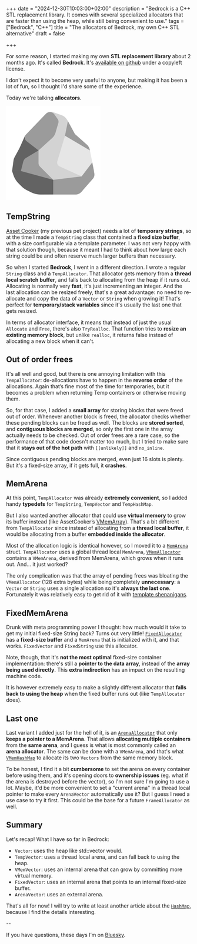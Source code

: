 +++
date = "2024-12-30T10:03:00+02:00"
description = "Bedrock is a C++ STL replacement library. It comes with several specialized allocators that are faster than using the heap, while still being convenient to use."
tags = ["Bedrock", "C++"]
title = "The allocators of Bedrock, my own C++ STL alternative"
draft = false

+++

For some reason, I started making my own **STL replacement library** about 2 months ago. It's called **Bedrock**. It's [available on github](https://github.com/jlaumon/Bedrock) under a copyleft license.

I don't expect it to become very useful to anyone, but making it has been a lot of fun, so I thought I'd share some of the experience. 

Today we're talking **allocators**. 

![Bedrock](images/Microsoft-Fluentui-Emoji-Flat-Rock-Flat.256.png)

<!--more-->

## TempString 

[Asset Cooker](post/asset-cooker-1/) (my previous pet project) needs a lot of **temporary strings**, so at the time I made a `TempString` class that contained a **fixed size buffer**, with a size configurable via a template parameter. I was not very happy with that solution though, because it meant I had to think about how large each string could be and often reserve much larger buffers than necessary. 

So when I started **Bedrock**, I went in a different direction. I wrote a regular `String` class and a `TempAllocator`. That allocator gets memory from a **thread local scratch buffer**, and falls back to allocating from the heap if it runs out. Allocating is normally very **fast**, it's just incrementing an integer. And the last allocation can be resized freely, that's a great advantage: no need to re-allocate and copy the data of a `Vector` or `String` when growing it! That's perfect for **temporary/stack variables** since it's usually the last one that gets resized. 

In terms of allocator interface, it means that instead of just the usual `Allocate` and `Free`, there's also `TryRealloc`. That function tries to **resize an existing memory block**, but unlike `realloc`, it returns false instead of allocating a new block when it can't.

## Out of order frees

It's all well and good, but there is one annoying limitation with this `TempAllocator`: de-allocations have to happen in the **reverse order** of the allocations. Again that’s fine most of the time for temporaries, but it becomes a problem when returning Temp containers or otherwise moving them.

So, for that case, I added a **small array** for storing blocks that were freed out of order. Whenever another block is freed, the allocator checks whether these pending blocks can be freed as well. The blocks are **stored sorted**, and **contiguous blocks are merged**, so only the first one in the array actually needs to be checked. Out of order frees are a rare case, so the performance of that code doesn't matter too much, but I tried to make sure that it **stays out of the hot path** with `[[unlikely]]` and `no_inline`. 

Since contiguous pending blocks are merged, even just 16 slots is plenty. But it's a fixed-size array, if it gets full, it **crashes**.  

## MemArena

At this point, `TempAllocator` was already **extremely convenient**, so I added handy **typedefs** for `TempString`, `TempVector` and `TempHashMap`. 

But I also wanted another allocator that could use **virtual memory** to grow its buffer instead (like AssetCooker’s [VMemArray](post/asset-cooker-1/)). That's a bit different from `TempAllocator` since instead of allocating from a **thread local buffer**, it would be allocating from a buffer **embedded inside the allocator**. 

Most of the allocation logic is identical however, so I moved it to a [`MemArena`](https://github.com/jlaumon/Bedrock/blob/db1402b4bdbaa68e9f1f6959c4469e665f0dc943/Bedrock/MemoryArena.h#L44) struct. `TempAllocator` uses a global thread local `MemArena`, [`VMemAllocator`](https://github.com/jlaumon/Bedrock/blob/db1402b4bdbaa68e9f1f6959c4469e665f0dc943/Bedrock/MemoryArena.h#L207) contains a `VMemArena`, derived from MemArena, which grows when it runs out. And… it just worked?

The only complication was that the array of pending frees was bloating the `VMemAllocator` (128 extra bytes) while being completely **unnecessary**: a `Vector` or `String` uses a single allocation so it's **always the last one**. Fortunately it was relatively easy to get rid of it with [template shenanigans](https://github.com/jlaumon/Bedrock/blob/db1402b4bdbaa68e9f1f6959c4469e665f0dc943/Bedrock/MemoryArena.h#L28).

## FixedMemArena

Drunk with meta programming power I thought: how much would it take to get my initial fixed-size String back? Turns out very little! [`FixedAllocator`](https://github.com/jlaumon/Bedrock/blob/db1402b4bdbaa68e9f1f6959c4469e665f0dc943/Bedrock/Allocator.h#L91) has a **fixed-size buffer** and a `MemArena` that is initialized with it, and that works. `FixedVector` and `FixedString` use this allocator. 

Note, though, that it's **not the most optimal** fixed-size container implementation: there's still a **pointer to the data array**, instead of the **array being used directly**. This **extra indirection** has an impact on the resulting machine code. 

It is however extremely easy to make a slightly different allocator that **falls back to using the heap** when the fixed buffer runs out (like `TempAllocator` does).

## Last one

Last variant I added just for the hell of it, is an [`ArenaAllocator`](https://github.com/jlaumon/Bedrock/blob/db1402b4bdbaa68e9f1f6959c4469e665f0dc943/Bedrock/Allocator.h#L38) that only **keeps a pointer to a MemArena**. That allows **allocating multiple containers** from the **same arena**, and I guess is what is most commonly called an **arena allocator**. The same can be done with a `VMemArena`, and that's what [`VMemHashMap`](https://github.com/jlaumon/Bedrock/blob/db1402b4bdbaa68e9f1f6959c4469e665f0dc943/Bedrock/HashMap.h#L617C63-L617C88) to allocate its two `Vectors` from the same memory block.

To be honest, I find it a bit **cumbersome** to set the arena on every container before using them, and it's opening doors to **ownership issues** (eg. what if the arena is destroyed before the vector), so I'm not sure I'm going to use a lot. Maybe, it'd be more convenient to set a "current arena" in a thread local pointer to make every `ArenaVector` automatically use it? But I guess I need a use case to try it first. This could be the base for a future `FrameAllocator` as well. 

## Summary 

Let's recap! What I have so far in Bedrock:

- `Vector`: uses the heap like std::vector would. 
- `TempVector`: uses a thread local arena, and can fall back to using the heap. 
- `VMemVector`: uses an internal arena that can grow by committing more virtual memory. 
- `FixedVector`: uses an internal arena that points to an internal fixed-size buffer. 
- `ArenaVector`: uses an external arena. 

That's all for now! I will try to write at least another article about the [`HashMap`](https://github.com/jlaumon/Bedrock/blob/db1402b4bdbaa68e9f1f6959c4469e665f0dc943/Bedrock/HashMap.h#L80), because I find the details interesting. 

--

If you have questions, these days I’m on [Bluesky](https://bsky.app/profile/jeremy.laumon.name).
